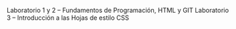 Laboratorio 1 y 2 – Fundamentos de Programación, HTML y GIT
Laboratorio 3 – Introducción a las Hojas de estilo CSS
